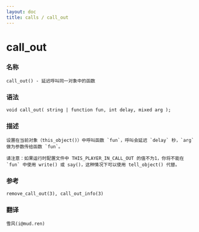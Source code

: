 ```yaml
---
layout: doc
title: calls / call_out
---
```

# call_out

### 名称

    call_out() - 延迟呼叫同一对象中的函数

### 语法

    void call_out( string | function fun, int delay, mixed arg );

### 描述

    设置在当前对象（this_object()）中呼叫函数 `fun`，呼叫会延迟 `delay` 秒，`arg` 做为参数传给函数 `fun`。

    请注意：如果运行时配置文件中 THIS_PLAYER_IN_CALL_OUT 的值不为1，你将不能在 `fun` 中使用 write() 或 say()，这种情况下可以使用 tell_object() 代替。

### 参考

    remove_call_out(3), call_out_info(3)

### 翻译 ###

    雪风(i@mud.ren)
